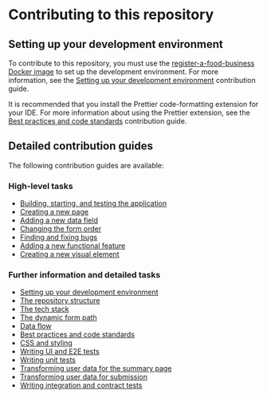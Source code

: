 # Contributing to this repository

## Setting up your development environment

To contribute to this repository, you must use the [register-a-food-business Docker image]() to set up the development environment. For more information, see the [Setting up your development environment]() contribution guide.

It is recommended that you install the Prettier code-formatting extension for your IDE. For more information about using the Prettier extension, see the [Best practices and code standards]() contribution guide.

## Detailed contribution guides

The following contribution guides are available:

### High-level tasks

* [Building, starting, and testing the application](./docs/contribution-guidelines/building-starting-testing-the-app.md)
* [Creating a new page](./docs/contribution-guidelines/creating-a-new-page.md)
* [Adding a new data field](./docs/contribution-guidelines/adding-a-new-data-field.md)
* [Changing the form order](./docs/contribution-guidelines/changing-the-form-order.md)
* [Finding and fixing bugs](./docs/contribution-guidelines/finding-and-fixing-bugs.md)
* [Adding a new functional feature](./docs/contribution-guidelines/adding-a-new-functional-feature.md)
* [Creating a new visual element](./docs/contribution-guidelines/creating-a-new-visual-element.md)

### Further information and detailed tasks

* [Setting up your development environment](./docs/contribution-guidelines/setting-up-development-environment.md)
* [The repository structure](./docs/contribution-guidelines/the-repository-structure.md)
* [The tech stack](./docs/contribution-guidelines/the-tech-stack.md)
* [The dynamic form path](./docs/contribution-guidelines/the-dynamic-form-path.md)
* [Data flow](./docs/contribution-guidelines/data-flow.md)
* [Best practices and code standards](./docs/contribution-guidelines/best-practices-code-standards.md)
* [CSS and styling](./docs/contribution-guidelines/css-and-styling.md)
* [Writing UI and E2E tests](./docs/contribution-guidelines/writing-ui-e2e-tests.md)
* [Writing unit tests](./docs/contribution-guidelines/writing-unit-tests.md)
* [Transforming user data for the summary page](./docs/contribution-guidelines/transforming-data-summary-page.md)
* [Transforming user data for submission](./docs/contribution-guidelines/transforming-data-submission.md)
* [Writing integration and contract tests](./docs/contribution-guidelines/writing-integration-contract-tests.md)
